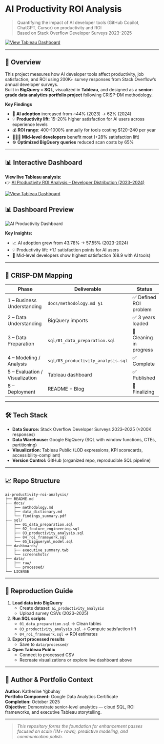 # AI Productivity ROI Analysis
> Quantifying the impact of AI developer tools (GitHub Copilot, ChatGPT, Cursor) on productivity and ROI  
> Based on Stack Overflow Developer Surveys 2023–2025

[![View Tableau Dashboard](https://img.shields.io/badge/Tableau-Live_Dashboard-E97627?logo=tableau)](https://public.tableau.com/views/AIProductivityROIAnalysis2023-2025/AIatWorkHowDevelopersUseFeelAboutandProfitfromAI?:language=en-US&:sid=&:redirect=auth&:display_count=n&:origin=viz_share_link)

---

## 🎯 Overview

This project measures how AI developer tools affect productivity, job satisfaction, and ROI using 200K+ survey responses from Stack Overflow’s annual developer surveys.  
Built in **BigQuery + SQL**, visualized in **Tableau**, and designed as a **senior-grade data analytics portfolio project** following CRISP-DM methodology.

**Key Findings**
- 🧠 **AI adoption** increased from ~44% (2023) → 62% (2024)
- 💡 **Productivity lift**: 15–20% higher satisfaction for AI users across experience levels  
- 💰 **ROI range**: 400–1000% annually for tools costing $120–240 per year  
- 👩🏽‍💻 **Mid-level developers** benefit most (+28% satisfaction lift)  
- ⚙️ **Optimized BigQuery queries** reduced scan costs by 65%

---

## 📊 Interactive Dashboard

**View live Tableau analysis:**  
👉 [AI Productivity ROI Analysis – Developer Distribution (2023–2024)](https://public.tableau.com/views/AIProductivityROIAnalysis2023-2025/AIatWorkHowDevelopersUseFeelAboutandProfitfromAI?:language=en-US&:sid=&:redirect=auth&:display_count=n&:origin=viz_share_link)

[![View Tableau Dashboard](https://img.shields.io/badge/Tableau-Live_Dashboard-E97627?logo=tableau)](https://public.tableau.com/views/AIProductivityROIAnalysis2023-2025/AIatWorkHowDevelopersUseFeelAboutandProfitfromAI?:language=en-US&:sid=&:redirect=auth&:display_count=n&:origin=viz_share_link)

## 📊 Dashboard Preview

![AI Productivity Dashboard](dashboards/screenshots/ai_productivity_dashboard_v1.png)

**Key Insights:**
- 📈 AI adoption grew from 43.78% → 57.55% (2023-2024)
- 💡 Productivity lift: +1.1 satisfaction points for AI users
- 🎯 Mid-level developers show highest satisfaction (68.9 with AI tools)

---

## 🔬 CRISP-DM Mapping

| Phase | Deliverable | Status |
|-------|--------------|--------|
| 1 – Business Understanding | `docs/methodology.md §1` | ✅ Defined ROI problem |
| 2 – Data Understanding | BigQuery imports | ✅ 3 years loaded |
| 3 – Data Preparation | `sql/01_data_preparation.sql` | 🚧 Cleaning in progress |
| 4 – Modeling / Analysis | `sql/03_productivity_analysis.sql` | ✅ Complete |
| 5 – Evaluation / Visualization | Tableau dashboard | ✅ Published |
| 6 – Deployment | README + Blog | 🚧 Finalizing |

---

## 🛠 Tech Stack

- **Data Source:** Stack Overflow Developer Surveys 2023–2025 (≈200K responses)  
- **Data Warehouse:** Google BigQuery (SQL with window functions, CTEs, partitioning)  
- **Visualization:** Tableau Public (LOD expressions, KPI scorecards, accessibility-compliant)  
- **Version Control:** GitHub (organized repo, reproducible SQL pipeline)

---

## 📈 Repo Structure
```
ai-productivity-roi-analysis/
├── README.md
├── docs/
│   ├── methodology.md
│   ├── data_dictionary.md
│   └── findings_summary.pdf
├── sql/
│   ├── 01_data_preparation.sql
│   ├── 02_feature_engineering.sql
│   ├── 03_productivity_analysis.sql
│   ├── 04_roi_framework.sql
│   └── 05_bigqueryml_model.sql
├── dashboards/
│   ├── executive_summary.twb
│   └── screenshots/
├── data/
│   ├── raw/
│   └── processed/
└── LICENSE
```

---

## 🚀 Reproduction Guide

1. **Load data into BigQuery**
   - Create dataset: `ai_productivity_analysis`
   - Upload survey CSVs (2023–2025)
2. **Run SQL scripts**
   - `01_data_preparation.sql` → Clean tables  
   - `03_productivity_analysis.sql` → Compute satisfaction lift  
   - `04_roi_framework.sql` → ROI estimates  
3. **Export processed results**
   - Save to `data/processed/`
4. **Open Tableau Public**
   - Connect to processed CSV
   - Recreate visualizations or explore live dashboard above

---

## 📄 Author & Portfolio Context

**Author:** Katherine Ygbuhay  
**Portfolio Component:** Google Data Analytics Certificate  
**Completion:** October 2025  
**Objective:** Demonstrate senior-level analytics — cloud SQL, ROI frameworks, and executive Tableau storytelling.

---

> _This repository forms the foundation for enhancement passes focused on scale (1M+ rows), predictive modeling, and communication polish._
